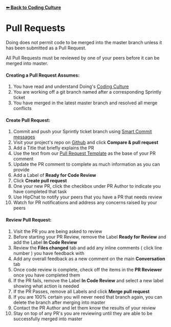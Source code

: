 **[⬅ Back to Coding Culture](README.md)**

# Pull Requests

Doing does not permit code to be merged into the master branch unless it has been submitted as a Pull Request.

All Pull Requests must be reviewed by one of your peers before it can be merged into master.

#### Creating a Pull Request Assumes:

1. You have read and understand Doing's [Coding Culture](README.md)
2. You are working off a git branch named after a corresponding Sprintly ticket
3. You have merged in the latest master branch and resolved all merge conflicts

#### Create Pull Request:

1. Commit and push your Sprintly ticket branch using [Smart Commit messages](git-best-practices.md#smart-commit-messages)
2. Visit your project's repo on [Github](https://github.com/doinginc) and click **Compare & pull request**
3. Add a Title that briefly explains the PR
4. Use the text from our [Pull Request Template](pr-template.md) as the base of your PR comment
5. Update the PR comment to complete as much information as you can provide
6. Add a Label of **Ready for Code Review**
7. Click **Create pull request**
8. One your new PR, click the checkbox under PR Author to indicate you have completed that task
9. Use HipChat to notify your peers that you have a PR that needs review
10. Watch for PR notifications and address any concerns raised by your peers

#### Review Pull Request:

1. Visit the PR you are being asked to review
2. Before starting your PR Review, remove the Label **Ready for Review** and add the Label **In Code Review**
3. Review the **Files changed** tab and add any inline comments ( click line number ) you have feedback with
4. Add any overall feedback as a new comment on the main **Conversation** tab
5. Once code review is complete, check off the items in the **PR Reviewer** once you have completed them
6. If the PR fails, remove the Label **In Code Review** and select a new label showing what action is needed
7. If the PR Passes, remove all Labels and click **Merge pull request**
8. If you are 100% certain you will never need that branch again, you can delete the branch after merging into master
9. Contact the PR Author and let them know the results of your review
10. Stay on top of any PR's you are reviewing until they are able to be successfully merged into master
